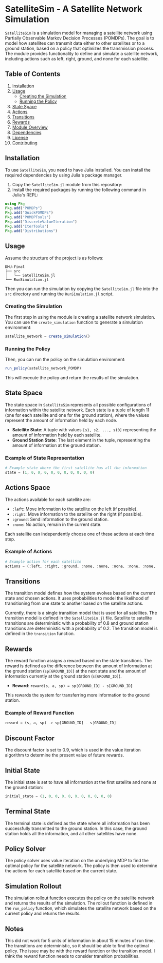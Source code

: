 # SatelliteSim - A Satellite Network Simulation

`SatelliteSim` is a simulation model for managing a satellite network using Partially Observable Markov Decision Processes (POMDPs). The goal is to model how satellites can transmit data either to other satellites or to a ground station, based on a policy that optimizes the transmission process. The module provides functionality to define and simulate a satellite network, including actions such as left, right, ground, and none for each satellite.

## Table of Contents
1. [Installation](#installation)
2. [Usage](#usage)
   - [Creating the Simulation](#creating-the-simulation)
   - [Running the Policy](#running-the-policy)
3. [State Space](#state-space)
4. [Actions](#actions)
5. [Transitions](#transitions)
6. [Rewards](#rewards)
7. [Module Overview](#module-overview)
8. [Dependencies](#dependencies)
9. [License](#license)
10. [Contributing](#contributing)

## Installation

To use `SatelliteSim`, you need to have Julia installed. You can install the required dependencies by using Julia's package manager.

1. Copy the `SatelliteSim.jl` module from this repository:
2. Install the required packages by running the following command in Julia's REPL:

```julia
using Pkg
Pkg.add("POMDPs")
Pkg.add("QuickPOMDPs")
Pkg.add("POMDPTools")
Pkg.add("DiscreteValueIteration")
Pkg.add("IterTools")
Pkg.add("Distributions")
```

## Usage
Assume the structure of the project is as follows:

```
DMU-Final
├── src
│   └── SatelliteSim.jl
└── RunSimulation.jl
``` 

Then you can run the simulation by copying the `SatelliteSim.jl` file into the `src` directory and running the `RunSimulation.jl` script.


### Creating the Simulation

The first step in using the module is creating a satellite network simulation. You can use the `create_simulation` function to generate a simulation environment:

```julia
satellite_network = create_simulation()
```

### Running the Policy
Then, you can run the policy on the simulation environment:

```julia
run_policy(satellite_network_POMDP)
```
This will execute the policy and return the results of the simulation.


## State Space

The state space in `SatelliteSim` represents all possible configurations of information within the satellite network. Each state is a tuple of length 11 (one for each satellite and one for the ground station), where the values represent the amount of information held by each node.

- **Satellite State**: A tuple with values `[s1, s2, ..., s10]` representing the amount of information held by each satellite.
- **Ground Station State**: The last element in the tuple, representing the amount of information at the ground station.

### Example of State Representation

```julia
# Example state where the first satellite has all the information
state = (1, 0, 0, 0, 0, 0, 0, 0, 0, 0, 0)
```

## Actions Space

The actions available for each satellite are:
- `:left`: Move information to the satellite on the left (if possible).
- `:right`: Move information to the satellite on the right (if possible).
- `:ground`: Send information to the ground station.
- `:none`: No action, remain in the current state.

Each satellite can independently choose one of these actions at each time step.

### Example of Actions

```julia
# Example action for each satellite
actions = (:left, :right, :ground, :none, :none, :none, :none, :none, :none, :none)
```

## Transitions

The transition model defines how the system evolves based on the current state and chosen actions. It uses probabilities to model the likelihood of transitioning from one state to another based on the satellite actions.

Currently, there is a single transition model that is used for all satellites. The transition model is defined in the `SatelliteSim.jl` file. Satellite to satellite transitions are deterministic with a probability of 0.8 and ground station transitions are deterministic with a probability of 0.2. The transition model is defined in the `transition` function.

## Rewards

The reward function assigns a reward based on the state transitions. The reward is defined as the difference between the amount of information at the ground station (`sp[GROUND_ID]`) at the next state and the amount of information currently at the ground station (`s[GROUND_ID]`).

- **Reward**: `reward(s, a, sp) = sp[GROUND_ID] - s[GROUND_ID]`

This rewards the system for transferring more information to the ground station.

### Example of Reward Function

```julia
reward = (s, a, sp) -> sp[GROUND_ID] - s[GROUND_ID]
```

## Discount Factor
The discount factor is set to 0.9, which is used in the value iteration algorithm to determine the present value of future rewards.

## Initial State
The initial state is set to have all information at the first satellite and none at the ground station:

```julia
initial_state = (1, 0, 0, 0, 0, 0, 0, 0, 0, 0, 0)
```

## Terminal State
The terminal state is defined as the state where all information has been successfully transmitted to the ground station. In this case, the ground station holds all the information, and all other satellites have none.

## Policy Solver
The policy solver uses value iteration on the underlying MDP to find the optimal policy for the satellite network. The policy is then used to determine the actions for each satellite based on the current state.

## Simulation Rollout
The simulation rollout function executes the policy on the satellite network and returns the results of the simulation.
The rollout function is defined in the `run_policy` function, which simulates the satellite network based on the current policy and returns the results.

## Notes
This did not work for 5 units of information in about 15 minutes of run time. The transitions are deterministic, so it should be able to find the optimal policy. The issue may be with the reward function or the transition model. I think the reward function needs to consider transition probabilities.


